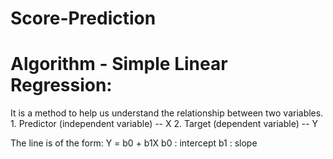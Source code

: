 # Score-Prediction

# Algorithm - Simple Linear Regression:
It is a method to help us understand the relationship between two variables.
	1. Predictor (independent variable) -- X
	2. Target (dependent variable) -- Y

The line is of the form:
	Y = b0 + b1X 
b0 : intercept 
b1 : slope
